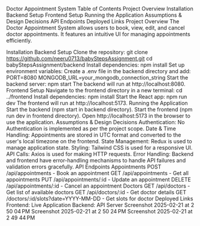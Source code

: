 Doctor Appointment System
Table of Contents
Project Overview
Installation
Backend Setup
Frontend Setup
Running the Application
Assumptions & Design Decisions
API Endpoints
Deployed Links
Project Overview
The Doctor Appointment System allows users to book, view, edit, and cancel doctor appointments. It features an intuitive UI for managing appointments efficiently.

Installation
Backend Setup
Clone the repository:
git clone https://github.com/neeru0713/babyStepsAssignment.git
cd babyStepsAssignment/backend
Install dependencies:
npm install
Set up environment variables:
Create a .env file in the backend directory and add:
PORT=8080
MONGODB_URL=your_mongodb_connection_string
Start the backend server:
npm start
The backend will run at http://localhost:8080.
Frontend Setup
Navigate to the frontend directory in a new terminal:
cd ../frontend
Install dependencies:
npm install
Start the React app:
npm run dev
The frontend will run at http://localhost:5173.
Running the Application
Start the backend (npm start in backend directory).
Start the frontend (npm run dev in frontend directory).
Open http://localhost:5173 in the browser to use the application.
Assumptions & Design Decisions
Authentication: No Authentication is implemented as per the project scope.
Date & Time Handling: Appointments are stored in UTC format and converted to the user's local timezone on the frontend.
State Management: Redux is used to manage application state.
Styling: Tailwind CSS is used for a responsive UI.
API Calls: Axios is used for making HTTP requests.
Error Handling: Backend and frontend have error-handling mechanisms to handle API failures and validation errors gracefully.
API Endpoints
Appointments
POST /api/appointments - Book an appointment
GET /api/appointments - Get all appointments
PUT /api/appointments/:id - Update an appointment
DELETE /api/appointments/:id - Cancel an appointment
Doctors
GET /api/doctors - Get list of available doctors
GET /api/doctors/:id - Get doctor details
GET /doctors/:id/slots?date=YYYY-MM-DD - Get slots for doctor
Deployed Links
Frontend: Live Application
Backend: API Server
Screenshot 2025-02-21 at 2 50 04 PM Screenshot 2025-02-21 at 2 50 24 PM Screenshot 2025-02-21 at 2 49 44 PM
